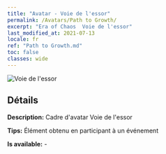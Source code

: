 ```yaml
---
title: "Avatar - Voie de l'essor"
permalink: /Avatars/Path to Growth/
excerpt: "Era of Chaos  Voie de l'essor"
last_modified_at: 2021-07-13
locale: fr
ref: "Path to Growth.md"
toc: false
classes: wide
---
```

 ![Voie de l'essor](/images/a/avatarFrame_68.png)

## Détails

 **Description:** Cadre d'avatar Voie de l'essor 

 **Tips:** Élément obtenu en participant à un événement 

 **Is available:**  - 

